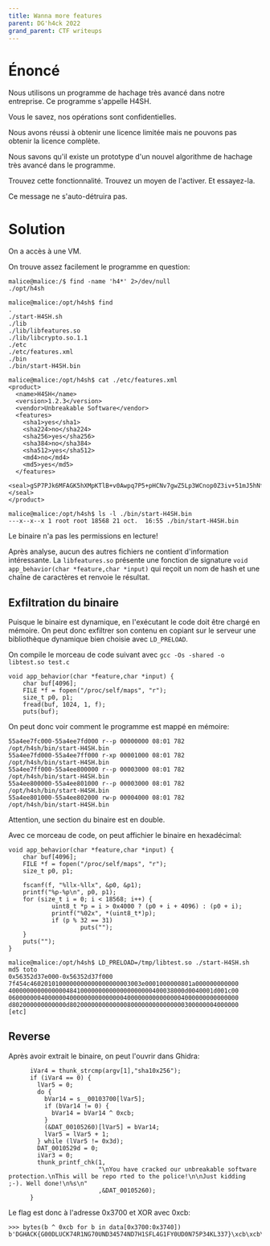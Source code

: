 ```yaml
---
title: Wanna more features
parent: DG'h4ck 2022
grand_parent: CTF writeups
---
```


# Énoncé

Nous utilisons un programme de hachage très avancé dans notre entreprise. Ce programme s'appelle H4SH.

Vous le savez, nos opérations sont confidentielles.

Nous avons réussi à obtenir une licence limitée mais ne pouvons pas obtenir la licence complète.

Nous savons qu'il existe un prototype d'un nouvel algorithme de hachage très avancé dans le programme.

Trouvez cette fonctionnalité. Trouvez un moyen de l'activer. Et essayez-la.

Ce message ne s'auto-détruira pas.

# Solution

On a accès à une VM.

On trouve assez facilement le programme en question:
```
malice@malice:/$ find -name 'h4*' 2>/dev/null
./opt/h4sh

malice@malice:/opt/h4sh$ find
.
./start-H4SH.sh
./lib
./lib/libfeatures.so
./lib/libcrypto.so.1.1
./etc
./etc/features.xml
./bin
./bin/start-H4SH.bin

malice@malice:/opt/h4sh$ cat ./etc/features.xml 
<product>
  <name>H4SH</name>
  <version>1.2.3</version>
  <vendor>Unbreakable Software</vendor>
  <features>
    <sha1>yes</sha1>
    <sha224>no</sha224>
    <sha256>yes</sha256>
    <sha384>no</sha384>
    <sha512>yes</sha512>
    <md4>no</md4>
    <md5>yes</md5>
  </features>
  <seal>gSP7PJk6MFAGK5hXMpKTlB+v0Awpq7P5+pHCNv7gwZ5Lp3WCnop0Z3iv+51mJ5hNfH3DBb/ENrGSHPB5IDlmBmgVQabaxSrDZqLMa5v9/95K0Chr1iSbrSzMZryD1d5DPQvSFY+304ehGkWbrLSjzCIcvvgU7Y1031PoF5mH9yA0S/SNumX+R+WzslkZTV2wDvkRpG94UeXYtofcMi7I8AMDcd6e0LOGxzxWQ7/ZPmvJiA3Y+2R9jKUkSk2bislc9PM1ubmd05xKEd9HXd08n9An6KAgbReFSzG4eNJoMzOWlWrArgdAIp15x3iwqK5YjvCg+LqhDEtovui6LJciHQ==</seal>
</product>

malice@malice:/opt/h4sh$ ls -l ./bin/start-H4SH.bin
---x--x--x 1 root root 18568 21 oct.  16:55 ./bin/start-H4SH.bin
```

Le binaire n'a pas les permissions en lecture!

Après analyse, aucun des autres fichiers ne contient d'information intéressante.
La `libfeatures.so` présente une fonction de signature
`void app_behavior(char *feature,char *input)` qui reçoit un nom de hash
et une chaîne de caractères et renvoie le résultat.

## Exfiltration du binaire

Puisque le binaire est dynamique, en l'exécutant le code doit être chargé
en mémoire. On peut donc exfiltrer son contenu en copiant sur le serveur
une bibliothèque dynamique bien choisie avec `LD_PRELOAD`.

On compile le morceau de code suivant avec `gcc -Os -shared -o libtest.so test.c`
```
void app_behavior(char *feature,char *input) {
    char buf[4096];
    FILE *f = fopen("/proc/self/maps", "r");
    size_t p0, p1;
    fread(buf, 1024, 1, f);
    puts(buf);
```

On peut donc voir comment le programme est mappé en mémoire:
```
55a4ee7fc000-55a4ee7fd000 r--p 00000000 08:01 782                        /opt/h4sh/bin/start-H4SH.bin
55a4ee7fd000-55a4ee7ff000 r-xp 00001000 08:01 782                        /opt/h4sh/bin/start-H4SH.bin
55a4ee7ff000-55a4ee800000 r--p 00003000 08:01 782                        /opt/h4sh/bin/start-H4SH.bin
55a4ee800000-55a4ee801000 r--p 00003000 08:01 782                        /opt/h4sh/bin/start-H4SH.bin
55a4ee801000-55a4ee802000 rw-p 00004000 08:01 782                        /opt/h4sh/bin/start-H4SH.bin
```

Attention, une section du binaire est en double.

Avec ce morceau de code, on peut affichier le binaire en hexadécimal:
```
void app_behavior(char *feature,char *input) {
    char buf[4096];
    FILE *f = fopen("/proc/self/maps", "r");
    size_t p0, p1;

    fscanf(f, "%llx-%llx", &p0, &p1);
    printf("%p-%p\n", p0, p1);
    for (size_t i = 0; i < 18568; i++) {
            uint8_t *p = i > 0x4000 ? (p0 + i + 4096) : (p0 + i);
            printf("%02x", *(uint8_t*)p);
            if (p % 32 == 31)
                    puts("");
    }
    puts("");
}
```

```
malice@malice:/opt/h4sh$ LD_PRELOAD=/tmp/libtest.so ./start-H4SH.sh md5 toto 
0x56352d37e000-0x56352d37f000
7f454c4602010100000000000000000003003e0001000000801a000000000000
4000000000000000484100000000000000000000400038000d0040001d001c00
0600000004000000400000000000000040000000000000004000000000000000
d802000000000000d80200000000000008000000000000000300000004000000
[etc]
```

## Reverse

Après avoir extrait le binaire, on peut l'ouvrir dans Ghidra:
```
      iVar4 = thunk_strcmp(argv[1],"sha10x256");
      if (iVar4 == 0) {
        lVar5 = 0;
        do {
          bVar14 = s__00103700[lVar5];
          if (bVar14 != 0) {
            bVar14 = bVar14 ^ 0xcb;
          }
          (&DAT_00105260)[lVar5] = bVar14;
          lVar5 = lVar5 + 1;
        } while (lVar5 != 0x3d);
        DAT_0010529d = 0;
        iVar3 = 0;
        thunk_printf_chk(1,
                         "\nYou have cracked our unbreakable software protection.\nThis will be repo rted to the police!\n\nJust kidding ;-). Well done!\n%s\n"
                         ,&DAT_00105260);
      }
```

Le flag est donc à l'adresse 0x3700 et XOR avec 0xcb:
```
>>> bytes(b ^ 0xcb for b in data[0x3700:0x3740])
b'DGHACK{G00DLUCK74R1NG70UND34574ND7H1SFL4G1FY0UD0N75P34KL337}\xcb\xcb\xcb\xcb'
```
